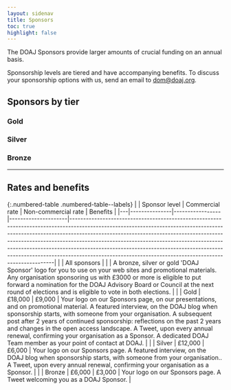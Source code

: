 ```yaml
---
layout: sidenav
title: Sponsors
toc: true
highlight: false
---
```


The DOAJ Sponsors provide larger amounts of crucial funding on an annual basis. 

Sponsorship levels are tiered and have accompanying benefits. To discuss your sponsorship options with us, send an email to [dom@doaj.org](mailto:dom@doaj.org).

## Sponsors by tier

### Gold

### Silver

### Bronze

---

## Rates and benefits

{:.numbered-table .numbered-table--labels}
|   | Sponsor level | Commercial rate | Non-commercial rate | Benefits                                                                                                                                                                                                                                                                                                                                                                                                                                                                     |
|---|---------------|-----------------|---------------------|------------------------------------------------------------------------------------------------------------------------------------------------------------------------------------------------------------------------------------------------------------------------------------------------------------------------------------------------------------------------------------------------------------------------------------------------------------------------------|
|   | All sponsors  |                 |                     | A bronze, silver or gold 'DOAJ Sponsor' logo for you to use on your web sites and promotional materials.  Any organisation sponsoring us with £3000 or more is eligible to put forward a nomination for the DOAJ Advisory Board or Council at the next round of elections and is eligible to vote in both elections.                                                                                                                                                         |
|   | Gold          | £18,000         | £9,000              | Your logo on our Sponsors page, on our presentations, and on promotional material.  A featured interview, on the DOAJ blog when sponsorship starts, with someone from your organisation. A subsequent post after 2 years of continued sponsorship: reflections on the past 2 years and changes in the open access landscape.  A Tweet, upon every annual renewal, confirming your organisation as a Sponsor.  A dedicated DOAJ Team member as your point of contact at DOAJ. |
|   | Silver        | £12,000         | £6,000              | Your logo on our Sponsors page.  A featured interview, on the DOAJ blog when sponsorship starts, with someone from your organisation..  A Tweet, upon every annual renewal, confirming your organisation as a Sponsor.                                                                                                                                                                                                                                                       |
|   | Bronze        | £6,000          | £3,000              | Your logo on our Sponsors page.  A Tweet welcoming you as a DOAJ Sponsor.                                                                                                                                                                                                                                                                                                                                                                                                    |
